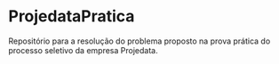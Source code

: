 # ProjedataPratica
Repositório para a resolução do problema proposto na prova prática do processo seletivo da empresa Projedata.
